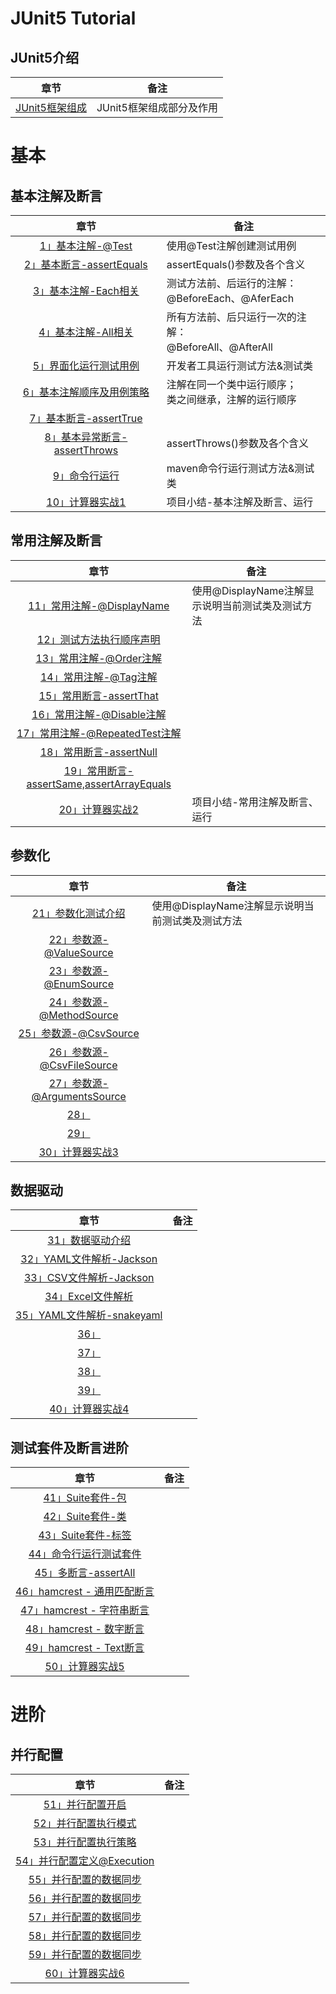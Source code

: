 # JUnit5 Tutorial

## JUnit5介绍
|章节|备注|
|:-:| --- |
|[JUnit5框架组成](/archives/junit01)|JUnit5框架组成部分及作用|

# 基本
## 基本注解及断言

|章节|备注|
|:-:| --- |
|[1」基本注解-@Test](/archives/junit1)|使用@Test注解创建测试用例|
|[2」基本断言-assertEquals](/archives/junit2)|assertEquals()参数及各个含义|
|[3」基本注解-Each相关](/archives/junit3)|测试方法前、后运行的注解：<br>@BeforeEach、@AferEach|
|[4」基本注解-All相关](/archives/junit4)|所有方法前、后只运行一次的注解：<br>@BeforeAll、@AfterAll|
|[5」界面化运行测试用例](/archives/junit5)|开发者工具运行测试方法&测试类|
|[6」基本注解顺序及用例策略](/archives/junit6)|注解在同一个类中运行顺序；<br>类之间继承，注解的运行顺序|
|[7」基本断言-assertTrue](/archives/junit7)|
|[8」基本异常断言-assertThrows](/archives/junit8)|assertThrows()参数及各个含义|
|[9」命令行运行](/archives/junit9)|maven命令行运行测试方法&测试类|
|[10」计算器实战1](/archives/junit10)|项目小结-基本注解及断言、运行|


## 常用注解及断言

|章节|备注|
|:-:| --- |
|[11」常用注解-@DisplayName](/archives/junit11)|使用@DisplayName注解显示说明当前测试类及测试方法|
|[12」测试方法执行顺序声明](/archives/junit12)||
|[13」常用注解-@Order注解](/archives/junit13)||
|[14」常用注解-@Tag注解](/archives/junit14)||
|[15」常用断言-assertThat](/archives/junit15)||
|[16」常用注解-@Disable注解](/archives/junit16)||
|[17」常用注解-@RepeatedTest注解](/archives/junit17)||
|[18」常用断言-assertNull](/archives/junit18)||
|[19」常用断言-assertSame,assertArrayEquals](/archives/junit19)||
|[20」计算器实战2](/archives/junit20)|项目小结-常用注解及断言、运行|



## 参数化

|章节|备注|
|:-:| --- |
|[21」参数化测试介绍](/archives/junit21)|使用@DisplayName注解显示说明当前测试类及测试方法|
|[22」参数源-@ValueSource](/archives/junit22)||
|[23」参数源-@EnumSource](/archives/junit23)||
|[24」参数源-@MethodSource](/archives/junit24)||
|[25」参数源-@CsvSource](/archives/junit25)||
|[26」参数源-@CsvFileSource](/archives/junit26)||
|[27」参数源-@ArgumentsSource](/archives/junit27)||
|[28」](/archives/junit28)||
|[29」](/archives/junit29)||
|[30」计算器实战3](/archives/junit30)||

## 数据驱动


|章节|备注|
|:-:| --- |
|[31」数据驱动介绍](/archives/junit31)||
|[32」YAML文件解析-Jackson](/archives/junit32)||
|[33」CSV文件解析-Jackson](/archives/junit33)||
|[34」Excel文件解析](/archives/junit34)||
|[35」YAML文件解析-snakeyaml](/archives/junit35)||
|[36」](/archives/junit36)||
|[37」](/archives/junit37)||
|[38」](/archives/junit38)||
|[39」](/archives/junit39)||
|[40」计算器实战4](/archives/junit40)||



## 测试套件及断言进阶
|章节|备注|
|:-:| --- |
|[41」Suite套件-包](/archives/junit41)||
|[42」Suite套件-类](/archives/junit42)||
|[43」Suite套件-标签](/archives/junit43)||
|[44」命令行运行测试套件](/archives/junit48)||
|[45」多断言-assertAll](/archives/junit44)||
|[46」hamcrest - 通用匹配断言](/archives/junit45)||
|[47」hamcrest - 字符串断言](/archives/junit46)||
|[48」hamcrest - 数字断言](/archives/junit47)||
|[49」hamcrest - Text断言](/archives/junit48)||
|[50」计算器实战5](/archives/junit50)||

# 进阶
## 并行配置

|章节|备注|
|:-:| --- |
|[51」并行配置开启](/archives/junit51)||
|[52」并行配置执行模式](/archives/junit52)||
|[53」并行配置执行策略](/archives/junit53)||
|[54」并行配置定义@Execution](/archives/junit54)||
|[55」并行配置的数据同步](/archives/junit55)||
|[56」并行配置的数据同步](/archives/junit55)||
|[57」并行配置的数据同步](/archives/junit55)||
|[58」并行配置的数据同步](/archives/junit55)||
|[59」并行配置的数据同步](/archives/junit55)||
|[60」计算器实战6](/archives/junit55)||